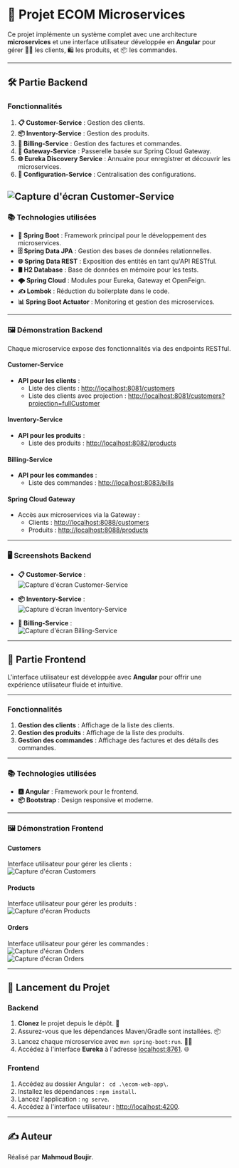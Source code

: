 
# 🌟 Projet ECOM Microservices  

Ce projet implémente un système complet avec une architecture **microservices** et une interface utilisateur développée en **Angular** pour gérer 🧑‍💼 les clients, 🛍️ les produits, et 📦 les commandes.  

---

## 🛠️ Partie Backend  
### Fonctionnalités  
1. **📋 Customer-Service** : Gestion des clients.  
2. **📦 Inventory-Service** : Gestion des produits.  
3. **🧾 Billing-Service** : Gestion des factures et commandes.  
4. **🚪 Gateway-Service** : Passerelle basée sur Spring Cloud Gateway.  
5. **🌐 Eureka Discovery Service** : Annuaire pour enregistrer et découvrir les microservices.  
6. **📑 Configuration-Service** : Centralisation des configurations.  

![Capture d'écran Customer-Service](./screens/1.png)
---

### 📚 Technologies utilisées  
- **🚀 Spring Boot** : Framework principal pour le développement des microservices.  
- **🗄️ Spring Data JPA** : Gestion des bases de données relationnelles.  
- **🌐 Spring Data REST** : Exposition des entités en tant qu'API RESTful.  
- **🛢️ H2 Database** : Base de données en mémoire pour les tests.  
- **🌩️ Spring Cloud** : Modules pour Eureka, Gateway et OpenFeign.  
- **✍️ Lombok** : Réduction du boilerplate dans le code.  
- **📊 Spring Boot Actuator** : Monitoring et gestion des microservices.  

---

### 🖼️ Démonstration Backend  
Chaque microservice expose des fonctionnalités via des endpoints RESTful.  

#### Customer-Service  
- **API pour les clients** :  
  - Liste des clients : [http://localhost:8081/customers](http://localhost:8081/customers)  
  - Liste des clients avec projection : [http://localhost:8081/customers?projection=fullCustomer](http://localhost:8081/customers?projection=fullCustomer)  

#### Inventory-Service  
- **API pour les produits** :  
  - Liste des produits : [http://localhost:8082/products](http://localhost:8082/products)  

#### Billing-Service  
- **API pour les commandes** :  
  - Liste des commandes : [http://localhost:8083/bills](http://localhost:8083/bills)  

#### Spring Cloud Gateway  
- Accès aux microservices via la Gateway :  
  - Clients : [http://localhost:8088/customers](http://localhost:8088/customers)  
  - Produits : [http://localhost:8088/products](http://localhost:8088/products)  

---

### 🖥️ Screenshots Backend  
- **📋 Customer-Service** :  
  ![Capture d'écran Customer-Service](./screens/2.png)  

- **📦 Inventory-Service** :  
  ![Capture d'écran Inventory-Service](./screens/3.png)  

- **🧾 Billing-Service** :  
  ![Capture d'écran Billing-Service](./screens/4.png)  

---

## 🌟 Partie Frontend  

L'interface utilisateur est développée avec **Angular** pour offrir une expérience utilisateur fluide et intuitive.  

---

### Fonctionnalités  
1. **Gestion des clients** : Affichage de la liste des clients.
2. **Gestion des produits** : Affichage de la liste des produits.  
3. **Gestion des commandes** : Affichage des factures et des détails des commandes.  

---

### 📚 Technologies utilisées  
- **🅰️ Angular** : Framework pour le frontend.  
- **📦 Bootstrap** : Design responsive et moderne.  
 

---

### 🖼️ Démonstration Frontend  

#### Customers  
Interface utilisateur pour gérer les clients :  
![Capture d'écran Customers](./screens/5.png)  

#### Products  
Interface utilisateur pour gérer les produits :  
![Capture d'écran Products](./screens/6.png)  

#### Orders  
Interface utilisateur pour gérer les commandes :  
![Capture d'écran Orders](./screens/7.png)  
![Capture d'écran Orders](./screens/8.png)

---

## 🚀 Lancement du Projet  
### Backend  
1. **Clonez** le projet depuis le dépôt. 🧩  
2. Assurez-vous que les dépendances Maven/Gradle sont installées. 📦  
3. Lancez chaque microservice avec `mvn spring-boot:run`. 🏃‍♂️  
4. Accédez à l'interface **Eureka** à l'adresse [localhost:8761](http://localhost:8761). 🌐  

### Frontend  
1. Accédez au dossier Angular : ` cd .\ecom-web-app\`.  
2. Installez les dépendances : `npm install`.  
3. Lancez l'application : `ng serve`.  
4. Accédez à l'interface utilisateur : [http://localhost:4200](http://localhost:4200).  

---

## ✍️ Auteur  
Réalisé par **Mahmoud Boujir**.  
